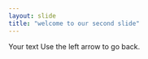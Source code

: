 ```yaml
---
layout: slide
title: "welcome to our second slide"
---
```

Your text
Use the left arrow to go back.
